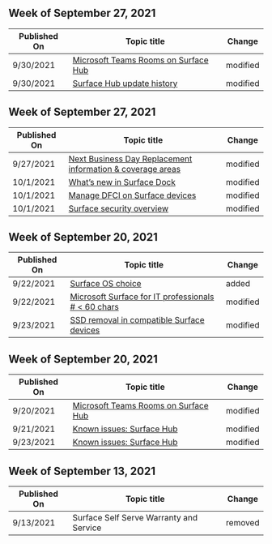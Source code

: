 <!-- This file is generated automatically each week. Changes made to this file will be overwritten.-->



## Week of September 27, 2021


| Published On |Topic title | Change |
|------|------------|--------|
| 9/30/2021 | [Microsoft Teams Rooms on Surface Hub](/surface-hub/surface-hub-teams-rooms) | modified |
| 9/30/2021 | [Surface Hub update history](/surface-hub/surface-hub-update-history) | modified |


## Week of September 27, 2021


| Published On |Topic title | Change |
|------|------------|--------|
| 9/27/2021 | [Next Business Day Replacement information & coverage areas](/surface/surface-next-business-day-replacement) | modified |
| 10/1/2021 | [What’s new in Surface Dock](/surface/surface-dock-whats-new) | modified |
| 10/1/2021 | [Manage DFCI on Surface devices](/surface/surface-manage-dfci-guide) | modified |
| 10/1/2021 | [Surface security overview](/surface/surface-security) | modified |


## Week of September 20, 2021


| Published On |Topic title | Change |
|------|------------|--------|
| 9/22/2021 | [Surface OS choice](/surface/surface-os-choice) | added |
| 9/22/2021 | [Microsoft Surface for IT professionals # < 60 chars](/surface/index) | modified |
| 9/23/2021 | [SSD removal in compatible Surface devices](/surface/surface-ssd-removal-guide) | modified |


## Week of September 20, 2021


| Published On |Topic title | Change |
|------|------------|--------|
| 9/20/2021 | [Microsoft Teams Rooms on Surface Hub](/surface-hub/surface-hub-teams-rooms) | modified |
| 9/21/2021 | [Known issues: Surface Hub](/surface-hub/surface-hub-2020-team-update-known-issues) | modified |
| 9/23/2021 | [Known issues: Surface Hub](/surface-hub/surface-hub-2020-team-update-known-issues) | modified |


## Week of September 13, 2021


| Published On |Topic title | Change |
|------|------------|--------|
| 9/13/2021 | Surface Self Serve Warranty and Service | removed |
